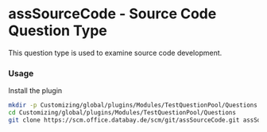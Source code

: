 # assSourceCode - Source Code Question Type

This question type is used to examine source code development.

### Usage ###

Install the plugin

```bash
mkdir -p Customizing/global/plugins/Modules/TestQuestionPool/Questions  
cd Customizing/global/plugins/Modules/TestQuestionPool/Questions
git clone https://scm.office.databay.de/scm/git/assSourceCode.git assSourceCode
```
